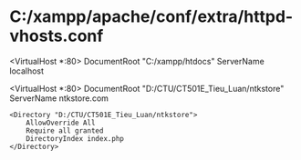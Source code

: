 # C:/xampp/apache/conf/extra/httpd-vhosts.conf

<VirtualHost *:80>
    DocumentRoot "C:/xampp/htdocs"
    ServerName localhost
</VirtualHost>

<VirtualHost *:80>
    DocumentRoot "D:/CTU/CT501E_Tieu_Luan/ntkstore"
    ServerName ntkstore.com

    <Directory "D:/CTU/CT501E_Tieu_Luan/ntkstore">
        AllowOverride All
        Require all granted
        DirectoryIndex index.php
    </Directory>
</VirtualHost>